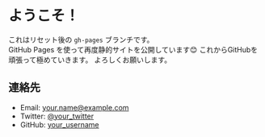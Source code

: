 # ようこそ！

これはリセット後の `gh-pages` ブランチです。  
GitHub Pages を使って再度静的サイトを公開しています😊
これからGitHubを頑張って極めていきます。
よろしくお願いします。
## 連絡先
- Email: your.name@example.com
- Twitter: [@your_twitter](https://twitter.com/your_twitter)
- GitHub: [your_username](https://github.com/your_username)

